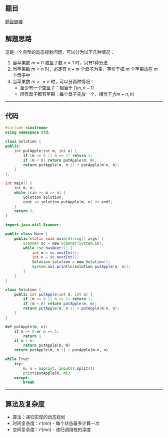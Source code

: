 ## 题目
[题目链接](https://www.nowcoder.com/practice/bfd8234bb5e84be0b493656e390bdebf?tpId=37&tqId=36885&sourceUrl=/exam/oj&channenl=wgithub&fromPut=wgithub)

## 解题思路

这是一个典型的动态规划问题，可以分为以下几种情况：
1. 当苹果数 $m=0$ 或盘子数 $n=1$ 时，只有1种分法
2. 当苹果数 $m<n$ 时，必定有 $n-m$ 个盘子为空，等价于把 $m$ 个苹果放在 $m$ 个盘子中
3. 当苹果数 $m>=n$ 时，可以分两种情况：
   - 至少有一个空盘子：相当于 $f(m,n-1)$
   - 所有盘子都有苹果：每个盘子先放一个，相当于 $f(m-n,n)$

---

## 代码

``` cpp []
#include <iostream>
using namespace std;

class Solution {
public:
    int putApple(int m, int n) {
        if (m == 0 || n == 1) return 1;
        if (m < n) return putApple(m, m);
        return putApple(m, n-1) + putApple(m-n, n);
    }
};

int main() {
    int m, n;
    while (cin >> m >> n) {
        Solution solution;
        cout << solution.putApple(m, n) << endl;
    }
    return 0;
}
```
``` java []
import java.util.Scanner;

public class Main {
    public static void main(String[] args) {
        Scanner sc = new Scanner(System.in);
        while (sc.hasNext()) {
            int m = sc.nextInt();
            int n = sc.nextInt();
            Solution solution = new Solution();
            System.out.println(solution.putApple(m, n));
        }
    }
}

class Solution {
    public int putApple(int m, int n) {
        if (m == 0 || n == 1) return 1;
        if (m < n) return putApple(m, m);
        return putApple(m, n-1) + putApple(m-n, n);
    }
}
```
``` python []
def putApple(m, n):
    if m == 0 or n == 1:
        return 1
    if m < n:
        return putApple(m, m)
    return putApple(m, n-1) + putApple(m-n, n)

while True:
    try:
        m, n = map(int, input().split())
        print(putApple(m, n))
    except:
        break
```

---

## 算法及复杂度
- 算法：递归实现的动态规划
- 时间复杂度：$\mathcal{O}(mn)$ - 每个状态最多计算一次
- 空间复杂度：$\mathcal{O}(mn)$ - 递归调用栈的深度
